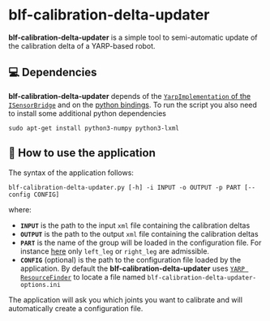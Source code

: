 # blf-calibration-delta-updater

**blf-calibration-delta-updater** is a simple tool to semi-automatic update of the calibration delta of a YARP-based robot.

## :computer: Dependencies

**blf-calibration-delta-updater** depends of the [`YarpImplementation` of the `ISensorBridge`](https://github.com/dic-iit/bipedal-locomotion-framework/tree/master/src/RobotInterface/YarpImplementation) and on the [python bindings](https://github.com/dic-iit/bipedal-locomotion-framework/tree/master/bindings/python/RobotInterface). To run the script you also need to install some additional python dependencies

```
sudo apt-get install python3-numpy python3-lxml
```

## :running: How to use the application

The syntax of the application follows:

```shell
blf-calibration-delta-updater.py [-h] -i INPUT -o OUTPUT -p PART [--config CONFIG]
```

where:
- **`INPUT`** is the path to the input `xml` file containing the calibration deltas
- **`OUTPUT`** is the path to the output `xml` file containing the calibration deltas
- **`PART`** is the name of the group will be loaded in the configuration file. For instance [here](./config/robots/iCubGenova09/blf-calibration-delta-updater-options.ini) only `left_leg` or `right_leg` are admissible.
- **`CONFIG`** (optional) is the path to the configuration file loaded by the application. By default the **blf-calibration-delta-updater** uses [`YARP ResourceFinder`](http://www.yarp.it/git-master/resource_finder_spec.html) to locate a file named `blf-calibration-delta-updater-options.ini`

The application will ask you which joints you want to calibrate and will automatically create a configuration file.
